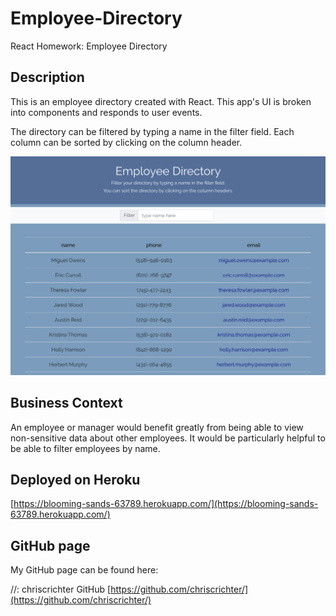 # Employee-Directory
React Homework: Employee Directory

## Description

This is an employee directory created with React. This app's UI is broken into components and responds to user events.

The directory can be filtered by typing a name in the filter field. Each column can be sorted by clicking on the column header.

<img src="assets/employee-directory.png" width="600" height="350">

## Business Context

An employee or manager would benefit greatly from being able to view non-sensitive data about other employees. It would be particularly helpful to be able to filter employees by name.

## Deployed on Heroku

[https://blooming-sands-63789.herokuapp.com/](https://blooming-sands-63789.herokuapp.com/)

## GitHub page

My GitHub page can be found here:

//: chriscrichter GitHub [https://github.com/chriscrichter/](https://github.com/chriscrichter/)


